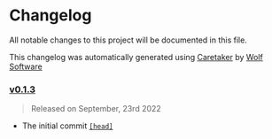 # Changelog

All notable changes to this project will be documented in this file.


This changelog was automatically generated using [Caretaker](https://github.com/DevelopersToolbox/caretaker) by [Wolf Software](https://github.com/WolfSoftware)

### [v0.1.3](https://github.com/DockerToolbox/container-framework/releases/v0.1.3)

> Released on September, 23rd 2022

- The initial commit [`[head]`](https://github.com/DockerToolbox/container-framework/commit/)

